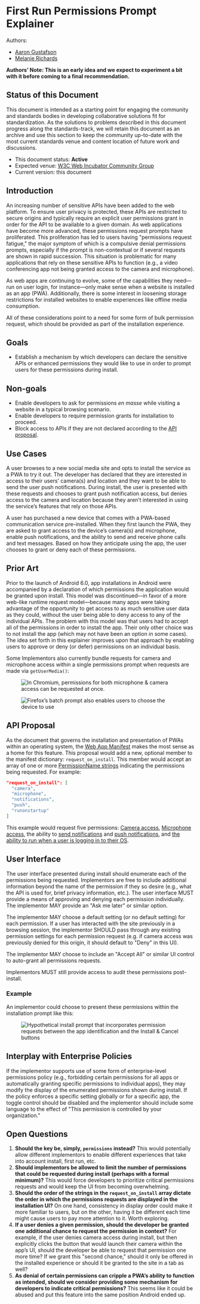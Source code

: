 # First Run Permissions Prompt Explainer

Authors:

* [Aaron Gustafson](https://github.com/aarongustafson)
* [Melanie Richards](https://github.com/melanierichards)

**Authors’ Note: This is an early idea and we expect to experiment a bit with it before coming to a final recommendation.**

## Status of this Document
This document is intended as a starting point for engaging the community and standards bodies in developing collaborative solutions fit for standardization. As the solutions to problems described in this document progress along the standards-track, we will retain this document as an archive and use this section to keep the community up-to-date with the most current standards venue and content location of future work and discussions.
* This document status: **Active**
* Expected venue: [W3C Web Incubator Community Group](https://wicg.io/) 
* Current version: this document

## Introduction

An increasing number of sensitive APIs have been added to the web platform. To ensure user privacy is protected, these APIs are restricted to secure origins and typically require an explicit user permissions grant in order for the API to be available to a given domain. As web applications have become more advanced, these permissions request prompts have proliferated. This proliferation has led to users having "permissions request fatigue," the major symptom of which is a compulsive denial permissions prompts, especially if the prompt is non-contextual or if several requests are shown in rapid succession. This situation is problematic for many applications that rely on these sensitive APIs to function (e.g., a video conferencing app not being granted access to the camera and microphone).

As web apps are continuing to evolve, some of the capabilities they need—run on user login, for instance—only make sense when a website is installed as an app (PWA). Additionally, there is some interest in loosening storage restrictions for installed websites to enable experiences like offline media consumption.

All of these considerations point to a need for some form of bulk permission request, which should be provided as part of the installation experience.

## Goals

* Establish a mechanism by which developers can declare the sensitive APIs or enhanced permissions they would like to use in order to prompt users for these permissions during install.

## Non-goals

* Enable developers to ask for permissions <i>en masse</i> while visiting a website in a typical browsing scenario.
* Enable developers to require permission grants for installation to proceed.
* Block access to APIs if they are not declared according to the [API proposal](#api-proposal).

## Use Cases

A user browses to a new social media site and opts to install the service as a PWA to try it out. The developer has declared that they are interested in access to their users’ camera(s) and location and they want to be able to send the user push notifications. During install, the user is presented with these requests and chooses to grant push notification access, but denies access to the camera and location because they aren’t interested in using the service’s features that rely on those APIs.

A user has purchased a new device that comes with a PWA-based communication service pre-installed. When they first launch the PWA, they are asked to grant access to the device’s camera(s) and microphone, enable push notifications, and the ability to send and receive phone calls and text messages. Based on how they anticipate using the app, the user chooses to grant or deny each of these permissions.

## Prior Art

Prior to the launch of Android 6.0, app installations in Android were accompanied by a declaration of which permissions the application would be granted upon install. This model was discontinued—in favor of a more web-like runtime request model—because many apps were taking advantage of the opportunity to get access to as much sensitive user data as they could, without the user being able to deny access to any of the individual APIs. The problem with this model was that users had to accept all of the permissions in order to install the app. Their only other choice was to not install the app (which may not have been an option in some cases). The idea set forth in this explainer improves upon that approach by enabling users to approve or deny (or defer) permissions on an individual basis.

Some Implementors also currently bundle requests for camera and microphone access within a single permissions prompt when requests are made via `getUserMedia()`:

<figure id="chromium-batch">

![In Chromium, permissions for both microphone & camera access can be requested at once.](2.png)

</figure>

<figure id="firefox-batch">

![Firefox’s batch prompt also enables users to choose the device to use](3.png)

</figure>

## API Proposal

As the document that governs the installation and presentation of PWAs within an operating system, the [Web App Manifest](https://w3c.github.io/manifest/) makes the most sense as a home for this feature. This proposal would add a new, optional member to the manifest dictionary: `request_on_install`. This member would accept an array of one or more [PermissionName strings](https://w3c.github.io/permissions/#enumdef-permissionname) indicating the permissions being requested. For example:

```json
"request_on_install": [
  "camera",
  "microphone",
  "notifications",
  "push",
  "runonstartup"
]
```

This example would request five permissions: [Camera access](https://w3c.github.io/permissions/#dom-permissionname-camera), [Microphone access](https://w3c.github.io/permissions/#dom-permissionname-camera), the ability to [send notifications](https://w3c.github.io/permissions/#dom-permissionname-notifications) and [push notifications](https://w3c.github.io/permissions/#dom-permissionname-push), and [the ability to run when a user is logging in to their OS](https://github.com/MicrosoftEdge/MSEdgeExplainers/blob/main/RunOnLogin/Explainer.md).

## User Interface

The user interface presented during install should enumerate each of the permissions being requested. Implementors are free to include additional information beyond the name of the permission if they so desire (e.g., what the API is used for, brief privacy information, etc.). The user interface MUST provide a means of approving and denying each permission individually. The implementor MAY provide an "Ask me later" or similar option.

The implementor MAY choose a default setting (or no default setting) for each permission. If a user has interacted with the site previously in a browsing session, the implementor SHOULD pass through any existing permission settings for each permission request (e.g. if camera access was previously denied for this origin, it should default to "Deny" in this UI).

The implementor MAY choose to include an "Accept All" or similar UI control to auto-grant all permissions requests.

Implementors MUST still provide access to audit these permissions post-install.

### Example

An implementor could choose to present these permissions within the installation prompt like this:

<figure id="hypothetical-prompt">

![Hypothetical install prompt that incorporates permission requests between the app identification and the Install & Cancel buttons](1.png)

</figure>

## Interplay with Enterprise Policies

If the implementor supports use of some form of enterprise-level permissions policy (e.g., forbidding certain permissions for all apps or automatically granting specific permissions to individual apps), they may modify the display of the enumerated permissions shown during install. If the policy enforces a specific setting globally or for a specific app, the toggle control should be disabled and the implementor should include some language to the effect of "This permission is controlled by your organization."

## Open Questions

1. **Should the key be, simply, `permissions` instead?** This would potentially allow different implementors to enable different experiences that take into account install, first run, etc.
2. **Should implementors be allowed to limit the number of permissions that could be requested during install (perhaps with a formal minimum)?** This would force developers to prioritize critical permissions requests and would keep the UI from becoming overwhelming.
3. **Should the order of the strings in the `request_on_install` array dictate the order in which the permissions requests are displayed in the installation UI?** On one hand, consistency in display order could make it more familiar to users, but on the other, having it be different each time might cause users to pay more attention to it. Worth exploring.
4. **If a user denies a given permission, should the developer be granted one additional chance to request the permission in context?**  For example, if the user denies camera access during install, but then explicitly clicks the button that would launch their camera within the app’s UI, should the developer be able to request that permission one more time? If we grant this "second chance," should it only be offered in the installed experience or should it be granted to the site in a tab as well?
5. **As denial of certain permissions can cripple a PWA’s ability to function as intended, should we consider providing some mechanism for developers to indicate critical permissions?** This seems like it could be abused and put this feature into the same position Android ended up.
